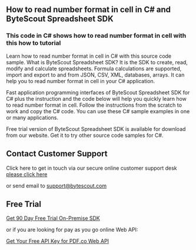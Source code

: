 ## How to read number format in cell in C# and ByteScout Spreadsheet SDK

### This code in C# shows how to read number format in cell with this how to tutorial

Learn how to read number format in cell in C# with this source code sample. What is ByteScout Spreadsheet SDK? It is the SDK to create, read, modify and calculate spreadsheets. Formula calculations are supported, import and export to and from JSON, CSV, XML, databases, arrays. It can help you to read number format in cell in your C# application.

Fast application programming interfaces of ByteScout Spreadsheet SDK for C# plus the instruction and the code below will help you quickly learn how to read number format in cell. Follow the instructions from the scratch to work and copy the C# code. You can use these C# sample examples in one or many applications.

Free trial version of ByteScout Spreadsheet SDK is available for download from our website. Get it to try other source code samples for C#.

## Contact Customer Support

Click here to get in touch via our secure online customer support desk [please click here](https://bytescout.zendesk.com/hc/en-us/requests/new?subject=ByteScout%20Spreadsheet%20SDK%20Question)

or send email to [support@bytescout.com](mailto:support@bytescout.com?subject=ByteScout%20Spreadsheet%20SDK%20Question) 

## Free Trial

[Get 90 Day Free Trial On-Premise SDK](https://bytescout.com/download/web-installer?utm_source=github-readme)

or if you are looking for pay as you go online Web API:

[Get Your Free API Key for PDF.co Web API](https://pdf.co/documentation/api?utm_source=github-readme)